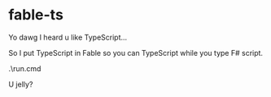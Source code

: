 # fable-ts

Yo dawg I heard u like TypeScript...

So I put TypeScript in Fable so you can TypeScript while you type F# script.

.\run.cmd

U jelly?
